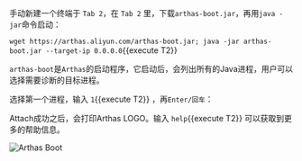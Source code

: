 手动新建一个终端于 `Tab 2`，在 `Tab 2` 里，下载`arthas-boot.jar`，再用`java -jar`命令启动：

`wget https://arthas.aliyun.com/arthas-boot.jar; java -jar arthas-boot.jar --target-ip 0.0.0.0`{{execute T2}}

`arthas-boot`是`Arthas`的启动程序，它启动后，会列出所有的Java进程，用户可以选择需要诊断的目标进程。

选择第一个进程，输入 `1`{{execute T2}} ，再`Enter/回车`：

Attach成功之后，会打印Arthas LOGO。输入 `help`{{execute T2}} 可以获取到更多的帮助信息。

![Arthas Boot](../../assets/arthas-boot.png)
